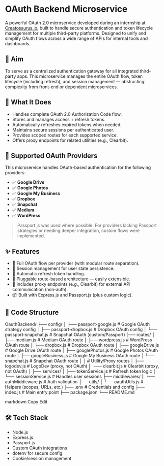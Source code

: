 # OAuth Backend Microservice

A powerful OAuth 2.0 microservice developed during an internship at [Creatosaurus.io](https://creatosaurus.io), built to handle secure authentication and token lifecycle management for multiple third-party platforms. Designed to unify and simplify OAuth flows across a wide range of APIs for internal tools and dashboards.

## 🎯 Aim

To serve as a centralized authentication gateway for all integrated third-party apps. This microservice manages the entire OAuth flow, token lifecycle (including refresh), and session management — abstracting complexity from front-end or dependent microservices.

## 🔧 What It Does

- Handles complete OAuth 2.0 Authorization Code flow.
- Stores and manages access + refresh tokens.
- Automatically refreshes expired tokens when needed.
- Maintains secure sessions per authenticated user.
- Provides scoped routes for each supported service.
- Offers proxy endpoints for related utilities (e.g., Clearbit).

## 🔐 Supported OAuth Providers

This microservice handles OAuth-based authentication for the following providers:

- ✅ **Google Drive**
- ✅ **Google Photos**
- ✅ **Google My Business**
- ✅ **Dropbox**
- ✅ **Snapchat**
- ✅ **Medium**
- ✅ **WordPress**

> Passport.js was used where possible. For providers lacking Passport strategies or needing deeper integration, custom flows were implemented.

## ✨ Features

- 🔁 Full OAuth flow per provider (with modular route separation).
- 🔐 Session management for user state persistence.
- 🔄 Automatic refresh token handling.
- 🧩 Pluggable route-based architecture — easily extensible.
- 🔧 Includes proxy endpoints (e.g., Clearbit) for external API communication (non-auth).
- 📦 Built with Express.js and Passport.js (plus custom logic).

## 📁 Code Structure

OauthBackend/
├── config/
│ ├── passport-google.js # Google OAuth strategy config
│ ├── passport-dropbox.js # Dropbox OAuth config
│ └── passport-snapchat.js # Snapchat OAuth (custom/Passport)
├── routes/
│ ├── medium.js # Medium OAuth route
│ ├── wordpress.js # WordPress OAuth route
│ ├── dropbox.js # Dropbox OAuth route
│ ├── googleDrive.js # Google Drive OAuth route
│ ├── googlePhotos.js # Google Photos OAuth route
│ ├── googleBusiness.js # Google My Business OAuth route
│ └── snapchat.js # Snapchat OAuth route
│
│ # Utility/Proxy routes
│ ├── logodev.js # LogoDev (proxy, not OAuth)
│ └── clearbit.js # Clearbit (proxy, not OAuth)
│
├── services/
│ ├── tokenService.js # Refresh token logic
│ └── sessionService.js # Handles user sessions
├── middlewares/
│ └── authMiddleware.js # Auth validation
├── utils/
│ └── oauthUtils.js # Helpers (scopes, URLs, etc.)
├── .env # Credentials and config
├── index.js # Main entry point
├── package.json
└── README.md

markdown
Copy
Edit

## 🛠️ Tech Stack

- Node.js
- Express.js
- Passport.js
- Custom OAuth integrations
- dotenv for secure config
- Cookie/session management
